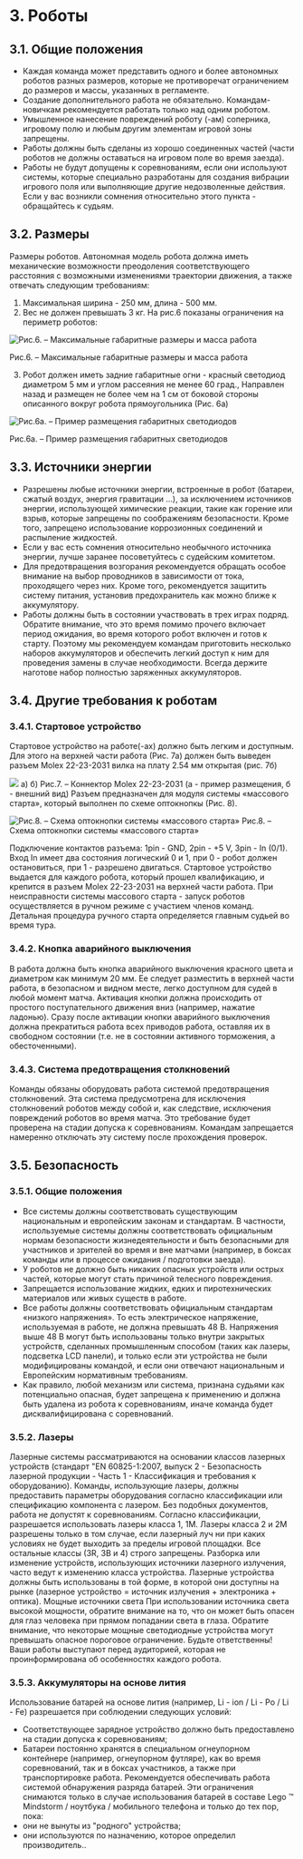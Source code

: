 # 3. Роботы
## 3.1. Общие положения
* Каждая команда может представить одного и более автономных роботов разных размеров,
которые не противоречат ограничением до размеров и массы, указанных в регламенте. 
* Создание дополнительного работа не обязательно. Командам-новичкам рекомендуется
работать только над одним роботом. 
* Умышленное нанесение повреждений роботу (-ам) соперника, игровому полю и любым
другим элементам игровой зоны запрещены. 
* Работы должны быть сделаны из хорошо соединенных частей (части роботов не должны
оставаться на игровом поле во время заезда). 
* Работы не будут допущены к соревнованиям, если они используют системы, которые
специально разработаны для создания вибрации игрового поля или выполняющие другие
недозволенные действия. Если у вас возникли сомнения относительно этого пункта - обращайтесь к
судьям.
## 3.2. Размеры
Размеры роботов. Автономная модель робота должна иметь механические возможности преодоления
соответствующего расстояния с возможными изменениями траектории движения, а также
отвечать следующим требованиям:
1. Максимальная ширина - 250 мм, длина - 500 мм.
2. Вес не должен превышать 3 кг. На рис.6 показаны ограничения на периметр роботов:


![Рис.6. – Максимальные габаритные размеры и масса работа](../images/6.png)

Рис.6. – Максимальные габаритные размеры и масса работа


3. Робот должен иметь задние габаритные огни - красный светодиод диаметром 5 мм и углом
рассеяния не менее 60 град., Направлен назад и размещен не более чем на 1 см от боковой стороны
описанного вокруг робота прямоугольника (Рис. 6a)

![Рис.6a. – Пример размещения габаритных светодиодов](../images/6a.png)

Рис.6a. – Пример размещения габаритных светодиодов


## 3.3. Источники энергии
* Разрешены любые источники энергии, встроенные в робот (батареи, сжатый воздух, энергия
гравитации ...), за исключением источников энергии, использующей химические реакции, такие как
горение или взрыв, которые запрещены по соображениям безопасности. Кроме того, запрещено
использование коррозионных соединений и распыление жидкостей.
* Если у вас есть сомнения относительно необычного источника энергии, лучше заранее
посоветуйтесь с судейским комитетом.
* Для предотвращения возгорания рекомендуется обращать особое внимание на выбор
проводников в зависимости от тока, проходящего через них. Кроме того, рекомендуется защитить
систему питания, установив предохранитель как можно ближе к аккумулятору.
* Работы должны быть в состоянии участвовать в трех играх подряд. Обратите внимание, что
это время помимо прочего включает период ожидания, во время которого робот включен и готов к
старту. Поэтому мы рекомендуем командам приготовить несколько наборов аккумуляторов и
обеспечить легкий доступ к ним для проведения замены в случае необходимости. Всегда держите
наготове набор полностью заряженных аккумуляторов.
## 3.4. Другие требования к роботам
### 3.4.1. Стартовое устройство
Стартовое устройство на работе(-ах) должно быть легким и доступным. Для этого на верхней
части работа (Рис. 7а) должен быть выведен разъем Molex 22-23-2031 вилка на плату 2.54 мм
открытая (рис. 7б)

![](../images/7.png)
             а)                                         б)
Рис.7. – Коннектор Molex 22-23-2031 (а - пример размещения, б - внешний вид)
Разъем предназначен для модуля системы «массового старта», который выполнен по схеме
оптокнопкы (Рис. 8).


![Рис.8. – Схема оптокнопки системы «массового старта»](../images/8.png)
Рис.8. – Схема оптокнопки системы «массового старта»


Подключение контактов разъема: 1pin - GND, 2pin - +5 V, 3pin - In (0/1).
Вход In имеет два состояния логический 0 и 1, при 0 - робот должен остановиться, при 1 - разрешено двигаться.
Стартовое устройство выдается для каждого робота, который прошел квалификацию, и крепится
в разъем Molex 22-23-2031 на верхней части работа.
При неисправности системы массового старта - запуск роботов осуществляется в ручном
режиме с участием членов команд. Детальная процедура ручного старта определяется главным
судьей во время тура.
### 3.4.2. Кнопка аварийного выключения
В работа должна быть кнопка аварийного выключения красного цвета и диаметром как минимум
20 мм. Ее следует разместить в верхней части работа, в безопасном и видном месте, легко доступном
для судей в любой момент матча. Активация кнопки должна происходить от простого
поступательного движения вниз (например, нажатие ладонью).
Сразу после активации кнопки аварийного выключения должна прекратиться работа всех
приводов работа, оставляя их в свободном состоянии (т.е. не в состоянии активного торможения, а
обесточенными).
### 3.4.3. Система предотвращения столкновений
Команды обязаны оборудовать работа системой предотвращения столкновений. Эта система
предусмотрена для исключения столкновений роботов между собой и, как следствие, исключения
повреждений роботов во время матча.
Это требование будет проверена на стадии допуска к соревнованиям. Командам запрещается
намеренно отключать эту систему после прохождения проверок.
## 3.5. Безопасность
### 3.5.1. Общие положения
* Все системы должны соответствовать существующим национальным и европейским законам
и стандартам. В частности, используемые системы должны соответствовать официальным нормам
безопасности жизнедеятельности и быть безопасными для участников и зрителей во время и вне
матчами (например, в боксах команды или в процессе ожидания / подготовки заезда). 
* У роботов не должно быть никаких опасных устройств или острых частей, которые могут
стать причиной телесного повреждения. 
* Запрещается использование жидких, едких и пиротехнических материалов или живых
существ в работе. 
* Все работы должны соответствовать официальным стандартам «низкого напряжения». То
есть электрическое напряжение, используемая в работе, не должна превышать 48 В. Напряжения
выше 48 В могут быть использованы только внутри закрытых устройств, сделанных промышленным
способом (таких как лазеры, подсветка LCD панели), и только если эти устройства не были
модифицированы командой, и если они отвечают национальным и Европейским нормативным
требованиям. 
* Как правило, любой механизм или система, признана судьями как потенциально опасная,
будет запрещена к применению и должна быть удалена из робота к соревнованиям, иначе команда
будет дисквалифицирована с соревнований.
### 3.5.2. Лазеры
Лазерные системы рассматриваются на основании классов лазерных устройств (стандарт "EN
60825-1:2007, выпуск 2 - Безопасность лазерной продукции - Часть 1 - Классификация и требования к оборудованию). Команды, использующие лазеры,
должны предоставить параметры оборудования согласно классификации или
спецификацию компонента с лазером. Без подобных документов, работа не допустят к
соревнованиям.
Согласно классификации, разрешается использовать лазеры класса 1, 1М.
Лазеры класса 2 и 2М разрешены только в том случае, если лазерный луч ни при каких условиях
не будет выходить за пределы игровой площадки.
Все остальные классы (3R, 3B и 4) строго запрещены.
Разборка или изменение устройств, использующих источники лазерного излучения, часто ведут к
изменению класса устройства. Лазерные устройства должны быть использованы в той форме, в которой они
доступны на рынке (лазерное устройство = источник излучения + электроника + оптика).
Мощные источники света
При использовании источника света высокой мощности, обратите внимание на то, что он может
быть опасен для глаз человека при прямом попадании света в глаза.
Обратите внимание, что некоторые мощные светодиодные устройства могут превышать опасное
пороговое ограничение.
Будьте ответственны! Ваши работы выступают перед аудиторией, которая не проинформирована
об особенностях каждого робота.
### 3.5.3. Аккумуляторы на основе лития
Использование батарей на основе лития (например, Li - ion / Li - Po / Li - Fe) разрешается при
соблюдении следующих условий: 
* Соответствующее зарядное устройство должно быть предоставлено на стадии допуска к
соревнованиям; 
* Батареи постоянно хранятся в специальном огнеупорном контейнере (например, огнеупорном
футляре), как во время соревнований, так и в боксах участников, а также при транспортировке
работа.
Рекомендуется обеспечивать работа системой обнаружения разряда батарей.
Эти ограничения снимаются только в случае использования батарей в составе Lego ™ Mindstorm
/ ноутбука / мобильного телефона и только до тех пор, пока: 
* они не вынуты из "родного" устройства; 
* они используются по назначению, которое определил производитель..
